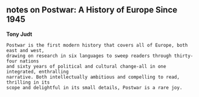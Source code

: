 ## notes on Postwar: A History of Europe Since 1945
**Tony Judt**

```text
Postwar is the first modern history that covers all of Europe, both east and west,
drawing on research in six languages to sweep readers through thirty-four nations
and sixty years of political and cultural change-all in one integrated, enthralling
narrative. Both intellectually ambitious and compelling to read, thrilling in its
scope and delightful in its small details, Postwar is a rare joy.
```
